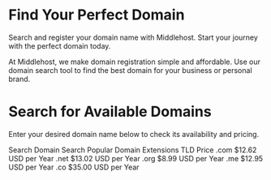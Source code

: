 # Find Your Perfect Domain
Search and register your domain name with Middlehost. Start your journey with the perfect domain today.

At Middlehost, we make domain registration simple and affordable. Use our domain search tool to find the best domain for your business or personal brand.

# Search for Available Domains
Enter your desired domain name below to check its availability and pricing.

Search Domain
Search
Popular Domain Extensions
TLD	Price
.com	$12.62 USD per Year
.net	$13.02 USD per Year
.org	$8.99 USD per Year
.me	$12.95 USD per Year
.co	$35.00 USD per Year



